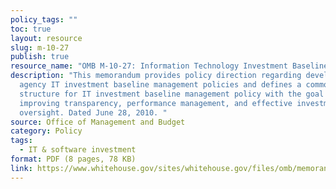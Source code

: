 ```yaml
---
policy_tags: ""
toc: true
layout: resource
slug: m-10-27
publish: true
resource_name: "OMB M-10-27: Information Technology Investment Baseline Management Policy"
description: "This memorandum provides policy direction regarding development of
  agency IT investment baseline management policies and defines a common
  structure for IT investment baseline management policy with the goal of
  improving transparency, performance management, and effective investment
  oversight. Dated June 28, 2010. "
source: Office of Management and Budget
category: Policy
tags:
  - IT & software investment
format: PDF (8 pages, 78 KB)
link: https://www.whitehouse.gov/sites/whitehouse.gov/files/omb/memoranda/2010/m10-27.pdf
---
```

